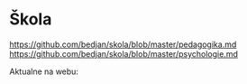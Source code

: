 # Škola
https://github.com/bedjan/skola/blob/master/pedagogika.md
https://github.com/bedjan/skola/blob/master/psychologie.md

Aktualne na webu:
<script src="https://gist.github.com/bedjan/46c679117f3d6f64275016a8aa38efd1.js"></script>
